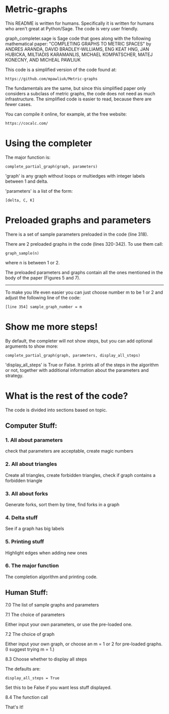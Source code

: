 # Metric-graphs

This README is written for humans. Specifically it is written for humans who aren't great at Python/Sage. The code is very user friendly.

graph_completer.sage is Sage code that goes along with the following mathematical paper:
"COMPLETING GRAPHS TO METRIC SPACES" by ANDRES ARANDA, DAVID BRADLEY-WILLIAMS, ENG KEAT HNG, JAN HUBICKA, MILTIADIS KARAMANLIS, MICHAEL KOMPATSCHER, MATEJ KONECNY, AND MICHEAL PAWLIUK

This code is a simplified version of the code found at:

    https://github.com/mpawliuk/Metric-graphs

The fundamentals are the same, but since this simplified paper only considers a subclass of metric graphs, the code does not need as much infrastructure. The simplified code is easier to read, because there are fewer cases.

You can compile it online, for example, at the free website:

    https://cocalc.com/

# Using the completer

The major function is:

    complete_partial_graph(graph, parameters)

'graph' is any graph without loops or multiedges with integer labels between 1 and delta.

'parameters' is a list of the form: 

    [delta, C, K]

# Preloaded graphs and parameters

There is a set of sample parameters preloaded in the code (line 318).

There are 2 preloaded graphs in the code (lines 320-342). To use them call:

    graph_sample(n)

where n is between 1 or 2.

The preloaded parameters and graphs contain all the ones mentioned in the body of the paper (Figures 5 and 7).

 -----
To make you life even easier you can just choose number m to be 1 or 2 and adjust the following line of the code:

    [line 354] sample_graph_number = m  

# Show me more steps!

By default, the completer will not show steps, but you can add optional arguments to show more:

    complete_partial_graph(graph, parameters, display_all_steps)

'display_all_steps' is True or False. It prints all of the steps in the algorithm or not, together with additional information about the parameters and strategy.

# What is the rest of the code?

The code is divided into sections based on topic.

## Computer Stuff:

### 1. All about parameters

  check that parameters are acceptable, create magic numbers
  
### 2. All about triangles

  Create all triangles, create forbidden triangles, check if graph contains a forbidden triangle
  
### 3. All about forks

  Generate forks, sort them by time, find forks in a graph
  
### 4. Delta stuff

  See if a graph has big labels

### 5. Printing stuff

  Highlight edges when adding new ones
  
### 6. The major function

  The completion algorithm and printing code.
 
## Human Stuff:

7.0 The list of sample graphs and parameters

7.1 The choice of parameters

Either input your own parameters, or use the pre-loaded one.

7.2 The choice of graph

Either input your own graph, or choose an m = 1 or 2 for pre-loaded graphs. (I suggest trying m = 1.)

8.3 Choose whether to display all steps

The defaults are:

    display_all_steps = True

Set this to be False if you want less stuff displayed.

8.4 The function call

That's it!
